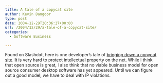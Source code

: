 ```yaml
---
title: A tale of a copycat site
author: Kevin Dangoor
type: post
date: 2004-12-29T20:36:27+00:00
url: /2004/12/29/a-tale-of-a-copycat-site/
categories:
  - Software Business

---
```

Found on Slashdot, here is one developer&#8217;s tale of [bringing down a copycat site][1]. It is very hard to protect intellectual property on the net. While I think that open source is great, I also think that no viable business model for open source consumer desktop software has yet appeared. Until we can figure out a good model, we have to deal with IP violations.

 [1]: http://www.xequte.com/fraud/ "Xequte Software, Leading freeware and shareware software for image viewing and management"